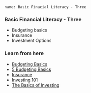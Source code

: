 ```ngMeta
name: Basic Finacial Literacy - Three
```

### Basic Financial Literacy - Three
* Budgeting basics
* Insurance
* Investment Options


### Learn from here
* [Budgeting Basics](https://www.practicalmoneyskills.com/learn/budgeting/budgeting_basics)
* [5 Budgeting Basics](https://www.huffingtonpost.com/manillacom/5-budgeting-basics_b_4658749.html)
* [Insurance](https://youtu.be/bKR_N8ETcYM)
* [Investing 101](https://www.investopedia.com/university/beginner/)
* [The Basics of Investing](https://www.thebalance.com/investing-basics-6-different-types-of-investments-4056847)
